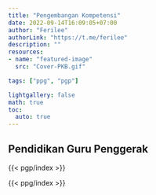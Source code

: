 ```yaml
---
title: "Pengembangan Kompetensi"
date: 2022-09-14T16:09:05+07:00
author: "Ferilee"
authorLink: "https://t.me/ferilee"
description: ""
resources:
- name: "featured-image"
  src: "Cover-PKB.gif"

tags: ["ppg", "pgp"]

lightgallery: false
math: true
toc:
  auto: true
---
```

## Pendidikan Guru Penggerak
{{< pgp/index >}}

{{< ppg/index >}}
